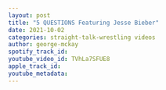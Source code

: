 ```yaml
---
layout: post
title: "5 QUESTIONS Featuring Jesse Bieber"
date: 2021-10-02
categories: straight-talk-wrestling videos
author: george-mckay
spotify_track_id: 
youtube_video_id: TVhLa7SFUE8
apple_track_id: 
youtube_metadata: 
---
```

